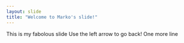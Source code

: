 ```yaml
---
layout: slide
title: "Welcome to Marko's slide!"
---
```

This is my fabolous slide
Use the left arrow to go back!
One more line
